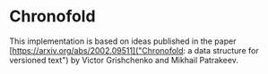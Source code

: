 # Chronofold

This implementation is based on ideas published in the paper
[https://arxiv.org/abs/2002.09511]("Chronofold: a data structure for versioned
text") by Victor Grishchenko and Mikhail Patrakeev.
